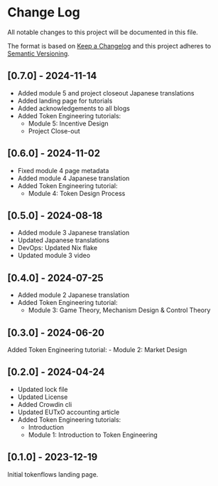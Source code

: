 # Change Log
All notable changes to this project will be documented in this file.

The format is based on [Keep a Changelog](http://keepachangelog.com/)
and this project adheres to [Semantic Versioning](http://semver.org/).

## [0.7.0] - 2024-11-14

- Added module 5 and project closeout Japanese translations
- Added landing page for tutorials
- Added acknowledgements to all blogs
- Added Token Engineering tutorials:
    - Module 5: Incentive Design
    - Project Close-out

## [0.6.0] - 2024-11-02

- Fixed module 4 page metadata
- Added module 4 Japanese translation
- Added Token Engineering tutorial:
    - Module 4: Token Design Process

## [0.5.0] - 2024-08-18

- Added module 3 Japanese translation
- Updated Japanese translations
- DevOps: Updated Nix flake
- Updated module 3 video

## [0.4.0] - 2024-07-25

- Added module 2 Japanese translation
- Added Token Engineering tutorial:
    - Module 3: Game Theory, Mechanism Design & Control Theory

## [0.3.0] - 2024-06-20

Added Token Engineering tutorial:
    - Module 2: Market Design

## [0.2.0] - 2024-04-24

- Updated lock file
- Updated License
- Added Crowdin cli
- Updated EUTxO accounting article
- Added Token Engineering tutorials:
    - Introduction
    - Module 1: Introduction to Token Engineering

## [0.1.0] - 2023-12-19

Initial tokenflows landing page.